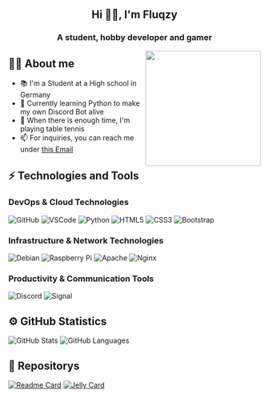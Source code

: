 <h2 align="center">Hi 👋🏻, I'm Fluqzy</h2>
<h3 align="center">A student, hobby developer and gamer</h3>
<img align='right' src="https://media.giphy.com/media/M9gbBd9nbDrOTu1Mqx/giphy.gif" width="230">

## 👨‍💻 About me
- 📚 I'm a Student at a High school in Germany
- 🌱 Currently learning Python to make my own Discord Bot alive
- 🏓 When there is enough time, I'm playing table tennis
- 📫 For inquiries, you can reach me under [this Email](mailto:tim@fluqzy.eu)

## ⚡ Technologies and Tools
### DevOps & Cloud Technologies
![GitHub](https://img.shields.io/badge/-GitHub-0D1117?style=flat&logo=GitHub&logoColor=white)
![VSCode](https://img.shields.io/badge/-VSCode-007ACC?style=flat&logo=visual-studio-code&logoColor=white)
![Python](https://img.shields.io/badge/-Python-FFDA49?style=flat&logo=Python&logoColor=white)
![HTML5](https://img.shields.io/badge/-HTML5-E34F26?style=flat&logo=html5&logoColor=white)
![CSS3](https://img.shields.io/badge/-CSS3-1572B6?style=flat&logo=css3&logoColor=white)
![Bootstrap](https://img.shields.io/badge/-Bootstrap-563D7C?style=flat&logo=bootstrap&logoColor=white)

### Infrastructure & Network Technologies
![Debian](https://img.shields.io/badge/-Debian-010127?style=flat&logo=Debian&logoColor=white)
![Raspberry Pi](https://img.shields.io/badge/-Raspberry%20Pi-C51A4A?style=flat&logo=Raspberry-Pi&logoColor=white)
![Apache](https://img.shields.io/badge/-Apache-A22160?style=flat&logo=apache&logoColor=white)
![Nginx](https://img.shields.io/badge/-Nginx-009639?style=flat&logo=nginx&logoColor=white)

### Productivity & Communication Tools
![Discord](https://img.shields.io/badge/-Discord-5865F2?style=flat&logo=discord&logoColor=white)
![Signal](https://img.shields.io/badge/-Signal-598FF2?style=flat&logo=signal&logoColor=white)

## ⚙️ GitHub Statistics
![GitHub Stats](https://github-readme-stats.vercel.app/api?username=Fluqzy&show_icons=true&theme=tokyonight)
![GitHub Languages](https://github-readme-stats.vercel.app/api/top-langs/?username=Fluqzy&layout=compact&show_icons=true&theme=tokyonight)

## 🌮 Repositorys
[![Readme Card](https://github-readme-stats.vercel.app/api/pin/?username=Fluqzy&theme=tokyonight&repo=Fluqzy)](https://github.com/Fluqzy/Fluqzy)
[![Jelly Card](https://github-readme-stats.vercel.app/api/pin/?username=Fluqzy&theme=tokyonight&repo=Jelly)](https://github.com/Fluqzy/Jelly)
